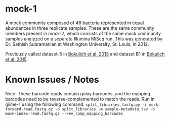 #  mock-1

A mock community composed of 48 bacteria represented in equal abundances in three replicate samples. These are the same community members present in mock-2, which consists of the same mock community samples analyzed on a separate Illumina MiSeq run. This was generated by Dr. Sathish Subramanian at Washington University, St. Louis, in 2012.

Previously called dataset-5 in [Bokulich et al. 2013](https://dx.doi.org/10.1038/nmeth.2276) and dataset B1 in [Bokulich et al. 2015](https://dx.doi.org/10.7287/peerj.preprints.934v2).

#  Known Issues / Notes

Note:
These barcode reads contain golay barcodes, and the mapping barcodes need to be reverse-complemented to match the reads. Run in qiime-1 using the following command:
``split_libraries_fastq.py -i mock-forward-read.fastq.gz -o split_libraries -m sample-metadata.tsv -b mock-index-read.fastq.gz --rev_comp_mapping_barcodes``
